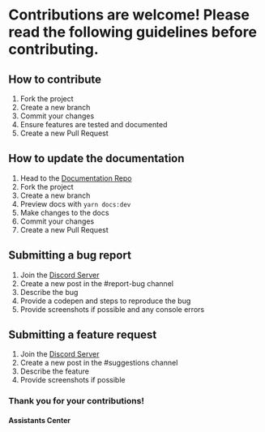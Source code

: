 # Contributions are welcome! Please read the following guidelines before contributing.

## How to contribute

1. Fork the project
2. Create a new branch
3. Commit your changes
4. Ensure features are tested and documented
5. Create a new Pull Request

## How to update the documentation

1. Head to the [Documentation Repo](https://github.com/Assistants-Center/Soft-UI-Docs)
2. Fork the project
3. Create a new branch
4. Preview docs with `yarn docs:dev`
5. Make changes to the docs
6. Commit your changes
7. Create a new Pull Request

## Submitting a bug report

1. Join the [Discord Server](https://discord.gg/CHbfcSbEgd)
2. Create a new post in the #report-bug channel
3. Describe the bug
4. Provide a codepen and steps to reproduce the bug
5. Provide screenshots if possible and any console errors

## Submitting a feature request

1. Join the [Discord Server](https://discord.gg/CHbfcSbEgd)
2. Create a new post in the #suggestions channel
3. Describe the feature
4. Provide screenshots if possible

### Thank you for your contributions!
#### Assistants Center